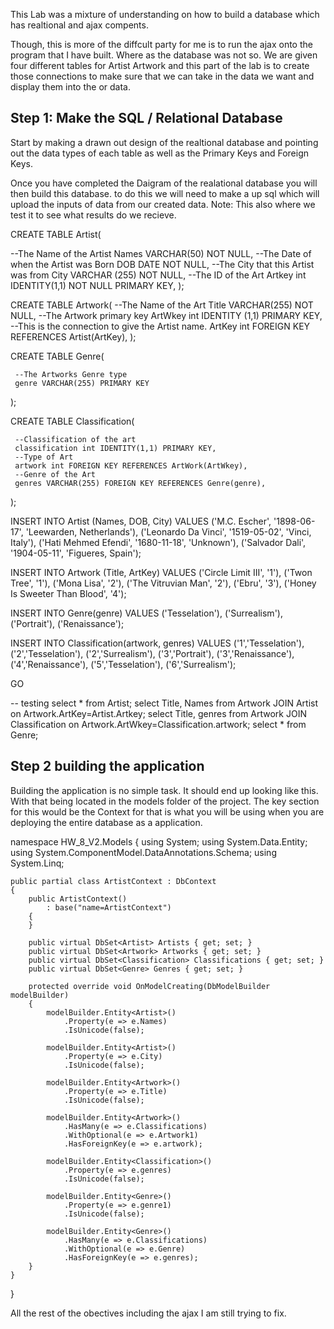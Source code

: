 This Lab was a mixture of understanding on how to build a database which has realtional and ajax compents.

Though, this is more of the diffcult party for me is to run the ajax onto the program that I have built.
Where as the database was not so. We are given four different tables for Artist Artwork and this part of the lab is to create those 
connections to make sure that we can take in the data we want and display them into the or data.

## Step 1: Make the SQL / Relational Database
Start by making a drawn out design of the realtional database and pointing out the data types of each table as well as the 
Primary Keys and Foreign Keys.


Once you have completed the Daigram of the realational database you will then build this database.
to do this we will need to make a up sql which will upload the inputs of data from our created data.
Note: This also where we test it to see what results do we recieve.


CREATE TABLE Artist(

   --The Name of the Artist
	Names VARCHAR(50) NOT NULL,
	--The Date of when the Artist was Born
	DOB DATE NOT NULL,
	--The City that this Artist was from
	City VARCHAR (255) NOT NULL,
	--The ID of the Art
	Artkey int IDENTITY(1,1) NOT NULL PRIMARY KEY,
);


CREATE TABLE Artwork(
    --The Name of the Art
	Title VARCHAR(255) NOT NULL,
	--The Artwork primary key
	ArtWkey int IDENTITY (1,1) PRIMARY KEY,
	--This is the connection to give the Artist name.
	ArtKey int FOREIGN KEY REFERENCES Artist(ArtKey),
);

CREATE TABLE Genre(

	 --The Artworks Genre type
	 genre VARCHAR(255) PRIMARY KEY


);


CREATE TABLE Classification(
   
	 --Classification of the art
	 classification int IDENTITY(1,1) PRIMARY KEY, 
	 --Type of Art
	 artwork int FOREIGN KEY REFERENCES ArtWork(ArtWkey),
	 --Genre of the Art
	 genres VARCHAR(255) FOREIGN KEY REFERENCES Genre(genre),
);



INSERT INTO Artist (Names, DOB, City)
     VALUES 
	 ('M.C. Escher', '1898-06-17', 'Leewarden, Netherlands'),
	 ('Leonardo Da Vinci', '1519-05-02', 'Vinci, Italy'),
	 ('Hati Mehmed Efendi', '1680-11-18', 'Unknown'),
	 ('Salvador Dali', '1904-05-11', 'Figueres, Spain');


INSERT INTO Artwork (Title, ArtKey)
     VALUES
	 ('Circle Limit III', '1'),
	 ('Twon Tree', '1'),
	 ('Mona Lisa', '2'),
	 ('The Vitruvian Man', '2'),
	 ('Ebru', '3'),
	 ('Honey Is Sweeter Than Blood', '4');


INSERT INTO Genre(genre)
     VALUES
	 ('Tesselation'),
	 ('Surrealism'),
	 ('Portrait'),
	 ('Renaissance');


INSERT INTO Classification(artwork, genres)
     VALUES
	 ('1','Tesselation'),
	 ('2','Tesselation'),
	 ('2','Surrealism'),
	 ('3','Portrait'),
	 ('3','Renaissance'),
	 ('4','Renaissance'),
	 ('5','Tesselation'),
	 ('6','Surrealism');


GO


-- testing
select * from Artist;
select Title, Names from Artwork JOIN Artist on Artwork.ArtKey=Artist.Artkey;
select Title, genres from Artwork JOIN Classification on Artwork.ArtWkey=Classification.artwork;
select * from Genre;

## Step 2 building the application
Building the application is no simple task. It should end up looking like this. With that being located in the models folder of the 
project. The key section for this would be the Context for that is what you will be using when you are deploying the 
entire database as a application. 

namespace HW_8_V2.Models
{
    using System;
    using System.Data.Entity;
    using System.ComponentModel.DataAnnotations.Schema;
    using System.Linq;

    public partial class ArtistContext : DbContext
    {
        public ArtistContext()
            : base("name=ArtistContext")
        {
        }

        public virtual DbSet<Artist> Artists { get; set; }
        public virtual DbSet<Artwork> Artworks { get; set; }
        public virtual DbSet<Classification> Classifications { get; set; }
        public virtual DbSet<Genre> Genres { get; set; }

        protected override void OnModelCreating(DbModelBuilder modelBuilder)
        {
            modelBuilder.Entity<Artist>()
                .Property(e => e.Names)
                .IsUnicode(false);

            modelBuilder.Entity<Artist>()
                .Property(e => e.City)
                .IsUnicode(false);

            modelBuilder.Entity<Artwork>()
                .Property(e => e.Title)
                .IsUnicode(false);

            modelBuilder.Entity<Artwork>()
                .HasMany(e => e.Classifications)
                .WithOptional(e => e.Artwork1)
                .HasForeignKey(e => e.artwork);

            modelBuilder.Entity<Classification>()
                .Property(e => e.genres)
                .IsUnicode(false);

            modelBuilder.Entity<Genre>()
                .Property(e => e.genre1)
                .IsUnicode(false);

            modelBuilder.Entity<Genre>()
                .HasMany(e => e.Classifications)
                .WithOptional(e => e.Genre)
                .HasForeignKey(e => e.genres);
        }
    }
}

All the rest of the obectives including the ajax I am still trying to fix.
